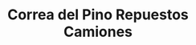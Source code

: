 ---
title: "Correa del Pino Repuestos Camiones"
url: /san-fernando-del-valle-de-catamarca/correa-del-pino-repuestos-camiones/
shop: Autowerkstatt
---